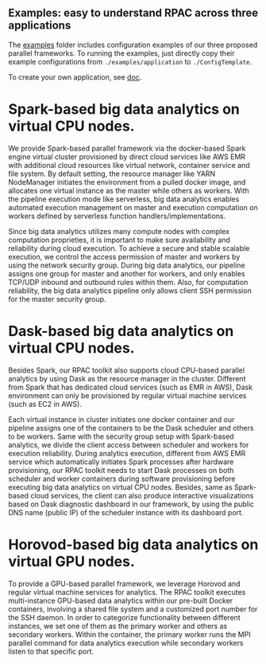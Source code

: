 ## Examples: easy to understand RPAC across three applications

The [examples](../examples) folder includes configuration examples of our three proposed parallel frameworks. To running the examples, just directly copy their example configurations from `./examples/application` to `./ConfigTemplate`. 

To create your own application, see [doc](./newapplication.md).

# Spark-based big data analytics on virtual CPU nodes.
We provide Spark-based parallel framework via the docker-based Spark engine virtual cluster provisioned by direct cloud services like AWS EMR with additional cloud resources like virtual network, container service and file system. 
By default setting, the resource manager like YARN NodeManager initiates the environment from a pulled docker image, and allocates one virtual instance as the master while others as workers. With the pipeline execution mode like serverless, big data analytics enables automated execution management on master and execution computation on workers defined by serverless function handlers/implementations. 

Since big data analytics utilizes many compute nodes with complex computation proprieties, it is important to make sure availability and reliability during cloud execution. To achieve a secure and stable scalable execution, we control the access permission of master and workers by using the network security group. During big data analytics, our pipeline assigns one group for master and another for workers, and only enables TCP/UDP inbound and outbound rules within them. Also, for computation reliability, the big data analytics pipeline only allows client SSH permission for the master security group.

# Dask-based big data analytics on virtual CPU nodes.
Besides Spark, our RPAC toolkit also supports cloud CPU-based parallel analytics by using Dask as the resource manager in the cluster. Different from Spark that has dedicated cloud services (such as EMR in AWS), Dask environment can only be provisioned by regular virtual machine services (such as EC2 in AWS).

Each virtual instance in cluster initiates one docker container and our pipeline assigns one of the containers to be the Dask scheduler and others to be workers. Same with the security group setup with Spark-based analytics, we divide the client access between scheduler and workers for execution reliability. During analytics execution, different from AWS EMR service which automatically initiates Spark processes after hardware provisioning, our RPAC toolkit needs to start Dask processes on both scheduler and worker containers during software provisioning before executing big data analytics on virtual CPU nodes. Besides, same as Spark-based cloud services, the client can also produce interactive visualizations based on Dask diagnostic dashboard in our framework, by using the public DNS name (public IP) of the scheduler instance with its dashboard port.

# Horovod-based big data analytics on virtual GPU nodes.
To provide a GPU-based parallel framework, we leverage Horovod and regular virtual machine services for analytics. The RPAC toolkit executes multi-instance GPU-based data analytics within our pre-built Docker containers, involving a shared file system and a customized port number for the SSH daemon. In order to categorize functionality between different instances, we set one of them as the primary worker and others as secondary workers. Within the container, the primary worker runs the MPI parallel command for data analytics execution while secondary workers listen to that specific port. 
